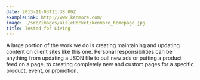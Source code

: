 ```yaml
---
date: 2013-11-03T11:38:00Z
exampleLink: http://www.kenmore.com/
image: ./src/images/aisleRocket/kenmore_homepage.jpg
title: Tested for Living
---
```


A large portion of the work we do is creating maintaining and updating content on client sites like this one. Personal responsibilities can be anything from updating a JSON file to pull new ads or putting a product feed on a page, to creating completely new and custom pages for a specific product, event, or promotion.